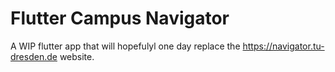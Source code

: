 # Flutter Campus Navigator

A WIP flutter app that will hopefulyl one day replace the https://navigator.tu-dresden.de website.